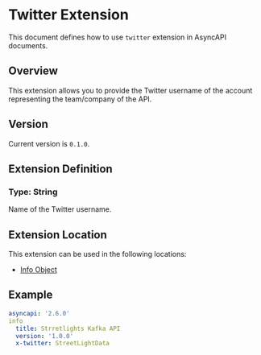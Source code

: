 # Twitter Extension
This document defines how to use `twitter` extension in AsyncAPI documents.

## Overview 
This extension allows you to provide the Twitter username of the account representing the team/company of the API.

## Version
Current version is `0.1.0`.

## Extension Definition

### Type: String

Name of the Twitter username.

## Extension Location 

This extension can be used in the following locations:
- [Info Object](https://www.asyncapi.com/docs/reference/specification/v2.6.0#infoObject)

## Example

```yaml
asyncapi: '2.6.0'
info
  title: Strretlights Kafka API
  version: '1.0.0'
  x-twitter: StreetLightData
```
